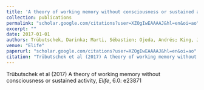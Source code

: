 ```yaml
---
title: 'A theory of working memory without consciousness or sustained activity'
collection: publications
permalink: "scholar.google.com/citations?user=XZOgIwEAAAAJ&hl=en&oi=ao"
excerpt: ""
date: 2017-01-01
authors: Trübutschek, Darinka; Marti, Sébastien; Ojeda, Andrés; King, Jean-Rémi; Mi, Yuanyuan; Tsodyks, Misha; Dehaene, Stanislas; 
venue: "Elife"
paperurl: "scholar.google.com/citations?user=XZOgIwEAAAAJ&hl=en&oi=ao"
citation: "Trübutschek et al (2017) A theory of working memory without consciousness or sustained activity, <i>Elife</i>, 6.0: e23871"
---
```

Trübutschek et al (2017) A theory of working memory without consciousness or sustained activity, <i>Elife</i>, 6.0: e23871
